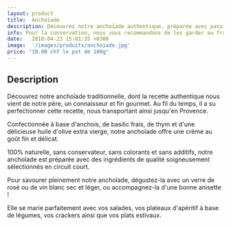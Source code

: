 ```yaml
---
layout: product
title:  Anchoïade
description: Découvrez notre anchoïade authentique, préparée avec passion selon une recette transmise de génération en génération, alliant des anchois de qualité, du basilic frais et une délicate huile d'olive extra vierge, pour une expérience gustative méditerranéenne pleine de caractère et de finesse.
info: Pour la conservation, nous vous recommandons de les garder au frais à 4° max.<br/>Après ouverture, elle se conserve environ 5 à 15 jours.
date:   2018-04-23 15:01:35 +0300
image:  '/images/produits/anchoiade.jpg'
price: "10.00 chf le pot de 100g"
---
```


## Description

Découvrez notre anchoïade traditionnelle, dont la recette authentique nous vient de notre père, un connaisseur et fin gourmet. Au fil du temps, il a su perfectionner cette recette, nous transportant ainsi jusqu'en Provence.

Confectionnée à base d'anchois, de basilic frais, de thym et d'une délicieuse huile d'olive extra vierge, notre anchoïade offre une crème au goût fin et délicat.

100% naturelle, sans conservateur, sans colorants et sans additifs, notre anchoïade est préparée avec des ingrédients de qualité soigneusement sélectionnés en circuit court.

Pour savourer pleinement notre anchoïade, dégustez-la avec un verre de rosé ou de vin blanc sec et léger, ou accompagnez-la d'une bonne anisette !

Elle se marie parfaitement avec vos salades, vos plateaux d'apéritif à base de légumes, vos crackers ainsi que vos plats estivaux.
